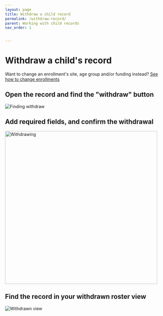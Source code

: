 ```yaml
---
layout: page
title: Withdraw a child record
permalink: /withdraw-record/
parent: Working with child records
nav_order: 1


---
```


# Withdraw a child's record

Want to change an enrollment's site, age group and/or funding instead? [See how to change enrollments](/edit-enrollment-funding/)


## Open the record and find the "withdraw" button
![Finding withdraw](../assets/images/withdraw-button.png "Finding withdraw")

## Add required fields, and confirm the withdrawal

<img src="../assets/images/withdraw-form.png" alt="Withdrawing" width="500px"/>


## Find the record in your withdrawn roster view
![Withdrawn view](../assets/images/roster-withdrawnbtn.png "Withdrawn view")
